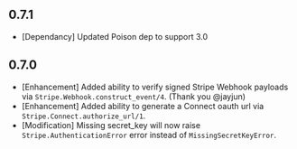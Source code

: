## 0.7.1
- [Dependancy] Updated Poison dep to support 3.0
## 0.7.0 
- [Enhancement] Added ability to verify signed Stripe Webhook payloads via `Stripe.Webhook.construct_event/4`. (Thank you @jayjun)
- [Enhancement] Added ability to generate a Connect oauth url via `Stripe.Connect.authorize_url/1`.
- [Modification] Missing secret_key will now raise `Stripe.AuthenticationError` error instead of `MissingSecretKeyError`.